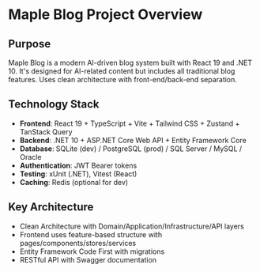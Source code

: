 # Maple Blog Project Overview

## Purpose
Maple Blog is a modern AI-driven blog system built with React 19 and .NET 10. It's designed for AI-related content but includes all traditional blog features. Uses clean architecture with front-end/back-end separation.

## Technology Stack
- **Frontend**: React 19 + TypeScript + Vite + Tailwind CSS + Zustand + TanStack Query
- **Backend**: .NET 10 + ASP.NET Core Web API + Entity Framework Core 
- **Database**: SQLite (dev) / PostgreSQL (prod) / SQL Server / MySQL / Oracle
- **Authentication**: JWT Bearer tokens
- **Testing**: xUnit (.NET), Vitest (React)
- **Caching**: Redis (optional for dev)

## Key Architecture
- Clean Architecture with Domain/Application/Infrastructure/API layers
- Frontend uses feature-based structure with pages/components/stores/services
- Entity Framework Code First with migrations
- RESTful API with Swagger documentation
